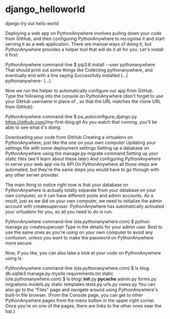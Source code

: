 # django_helloworld
django try out hello world


Deploying a web app on PythonAnywhere involves pulling down your code from GitHub, and then configuring PythonAnywhere to recognise it and start serving it as a web application. There are manual ways of doing it, but PythonAnywhere provides a helper tool that will do it all for you. Let's install it first:

PythonAnywhere command-line
$ pip3.6 install --user pythonanywhere
That should print out some things like Collecting pythonanywhere, and eventually end with a line saying Successfully installed (...) pythonanywhere- (...).

Now we run the helper to automatically configure our app from GitHub. Type the following into the console on PythonAnywhere (don't forget to use your GitHub username in place of <your-github-username>, so that the URL matches the clone URL from GitHub):

PythonAnywhere command-line
$ pa_autoconfigure_django.py https://github.com/<your-github-username>/my-first-blog.git
As you watch that running, you'll be able to see what it's doing:

Downloading your code from GitHub
Creating a virtualenv on PythonAnywhere, just like the one on your own computer
Updating your settings file with some deployment settings
Setting up a database on PythonAnywhere using the manage.py migrate command
Setting up your static files (we'll learn about these later)
And configuring PythonAnywhere to serve your web app via its API
On PythonAnywhere all those steps are automated, but they're the same steps you would have to go through with any other server provider.

The main thing to notice right now is that your database on PythonAnywhere is actually totally separate from your database on your own computer, so it can have different posts and admin accounts. As a result, just as we did on your own computer, we need to initialize the admin account with createsuperuser. PythonAnywhere has automatically activated your virtualenv for you, so all you need to do is run:

PythonAnywhere command-line
(ola.pythonanywhere.com) $ python manage.py createsuperuser
Type in the details for your admin user. Best to use the same ones as you're using on your own computer to avoid any confusion, unless you want to make the password on PythonAnywhere more secure.

Now, if you like, you can also take a look at your code on PythonAnywhere using ls:

PythonAnywhere command-line
(ola.pythonanywhere.com) $ ls
blog  db.sqlite3  manage.py  mysite requirements.txt static
(ola.pythonanywhere.com) $ ls blog/
__init__.py  __pycache__  admin.py  forms.py  migrations  models.py  static
templates  tests.py  urls.py  views.py
You can also go to the "Files" page and navigate around using PythonAnywhere's built-in file browser. (From the Console page, you can get to other PythonAnywhere pages from the menu button in the upper right corner. Once you're on one of the pages, there are links to the other ones near the top.)
